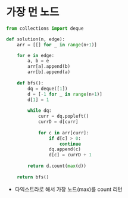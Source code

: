 # 가장 먼 노드
[](https://school.programmers.co.kr/learn/courses/30/lessons/49189)

```python
from collections import deque

def solution(n, edge):
    arr = [[] for _ in range(n+1)]

    for e in edge:
        a, b = e
        arr[a].append(b)
        arr[b].append(a)
    
    def bfs():
        dq = deque([1])
        d = [-1 for _ in range(n+1)]
        d[1] = 1
        
        while dq:
            curr = dq.popleft()
            currD = d[curr]
        
            for c in arr[curr]:
                if d[c] > 0:
                    continue
                dq.append(c)
                d[c] = currD + 1
        
        return d.count(max(d))
    
    return bfs()
```

- 다익스트라로 해서 가장 노드(max)를 count 리턴
